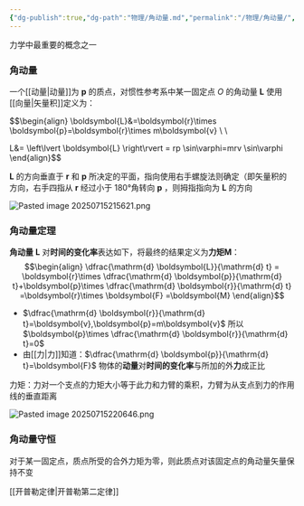 ```yaml
---
{"dg-publish":true,"dg-path":"物理/角动量.md","permalink":"/物理/角动量/","dgPassFrontmatter":true,"noteIcon":"","created":"2024-08-22T17:32:43.000+08:00","updated":"2025-07-16T09:16:33.668+08:00"}
---
```



力学中最重要的概念之一

### 角动量

一个[[动量\|动量]]为 $\boldsymbol{p}$ 的质点，对惯性参考系中某一固定点 $O$ 的角动量 $\boldsymbol{L}$ 使用[[向量\|矢量积]]定义为：

$$\begin{align}
\boldsymbol{L}&=\boldsymbol{r}\times \boldsymbol{p}=\boldsymbol{r}\times m\boldsymbol{v} \\ \\

L&=  \left\lvert  \boldsymbol{L}  \right\rvert =  rp \sin\varphi=mrv \sin\varphi
\end{align}$$

$\boldsymbol{L}$ 的方向垂直于 $\boldsymbol{r}$ 和 $\boldsymbol{p}$ 所决定的平面，指向使用右手螺旋法则确定（即矢量积的方向，右手四指从 $\boldsymbol{r}$ 经过小于 180°角转向 $\boldsymbol{p}$ ，则拇指指向为 $\boldsymbol{L}$ 的方向

![Pasted image 20250715215621.png](/img/user/Functional%20files/Photo%20Resources/Pasted%20image%2020250715215621.png)


### 角动量定理

**角动量** $\boldsymbol{L}$ 对**时间的变化率**表达如下，将最终的结果定义为**力矩**$\boldsymbol{M}$：
$$\begin{align}
\dfrac{\mathrm{d} \boldsymbol{L}}{\mathrm{d} t} = \boldsymbol{r}\times \dfrac{\mathrm{d} \boldsymbol{p}}{\mathrm{d} t}+\boldsymbol{p}\times \dfrac{\mathrm{d} \boldsymbol{r}}{\mathrm{d} t}  =\boldsymbol{r}\times \boldsymbol{F} =\boldsymbol{M}
\end{align}$$
- $\dfrac{\mathrm{d} \boldsymbol{r}}{\mathrm{d} t}=\boldsymbol{v},\boldsymbol{p}=m\boldsymbol{v}$  所以 $\boldsymbol{p}\times \dfrac{\mathrm{d} \boldsymbol{r}}{\mathrm{d} t}=0$
- 由[[力\|力]]知道：$\dfrac{\mathrm{d} \boldsymbol{p}}{\mathrm{d} t}=\boldsymbol{F}$ 物体的**动量**对**时间的变化率**与所加的外**力**成正比

力矩：力对一个支点的力矩大小等于此力和力臂的乘积，力臂为从支点到力的作用线的垂直距离

![Pasted image 20250715220646.png](/img/user/Functional%20files/Photo%20Resources/Pasted%20image%2020250715220646.png)

### 角动量守恒
对于某一固定点，质点所受的合外力矩为零，则此质点对该固定点的角动量矢量保持不变




[[开普勒定律\|开普勒第二定律]]


